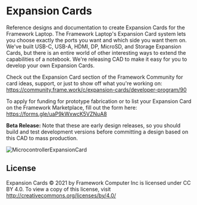 # Expansion Cards
Reference designs and documentation to create Expansion Cards for the Framework Laptop.
The Framework Laptop's Expansion Card system lets you choose exactly the ports you want
and which side you want them on.  We've built USB-C, USB-A, HDMI, DP, MicroSD, and Storage
Expansion Cards, but there is an entire world of other interesting ways to extend the
capabilities of a notebook.  We're releasing CAD to make it easy for you to develop your
own Expansion Cards.

Check out the Expansion Card section of the Framework Community for card ideas, support,
or just to show off what you're working on: https://community.frame.work/c/expansion-cards/developer-program/90

To apply for funding for prototype fabrication or to list your Expansion Card on the
Framework Marketplace, fill out the form here: https://forms.gle/uaP9kWxwcK5VZNuA8

**Beta Release:** Note that these are early design releases, so you should build and test
development versions before committing a design based on this CAD to mass production.

![MicrocontrollerExpansionCard](https://user-images.githubusercontent.com/28994301/121473136-0cebc000-c977-11eb-8688-56af558bb5d3.gif)

## License

Expansion Cards © 2021 by Framework Computer Inc is licensed under CC BY 4.0.
To view a copy of this license, visit http://creativecommons.org/licenses/by/4.0/
